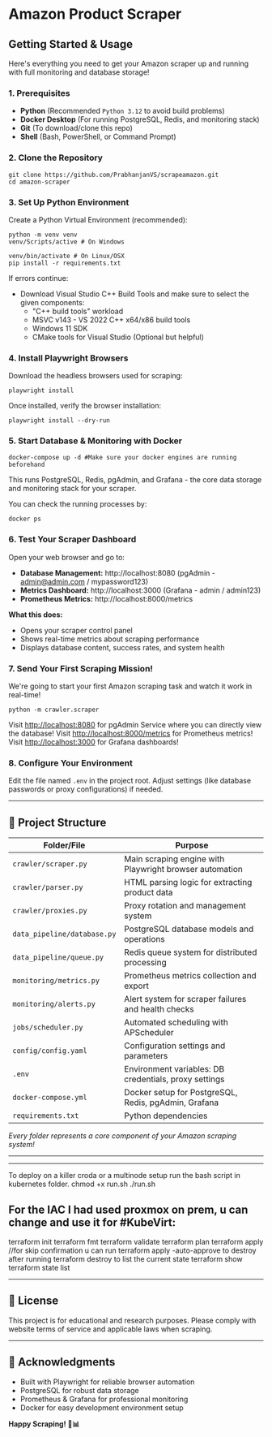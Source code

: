 #  Amazon Product Scraper

##  Getting Started & Usage

Here's everything you need to get your Amazon scraper up and running with full monitoring and database storage!

### 1. Prerequisites

- **Python** (Recommended `Python 3.12` to avoid build problems)
- **Docker Desktop** (For running PostgreSQL, Redis, and monitoring stack)
- **Git** (To download/clone this repo)
- **Shell** (Bash, PowerShell, or Command Prompt)

### 2. Clone the Repository

```
git clone https://github.com/PrabhanjanVS/scrapeamazon.git
cd amazon-scraper
```

### 3. Set Up Python Environment

Create a Python Virtual Environment (recommended):
```
python -m venv venv
venv/Scripts/active # On Windows

venv/bin/activate # On Linux/OSX
pip install -r requirements.txt
```
If errors continue:
- Download Visual Studio C++ Build Tools and make sure to select the given components:
  - "C++ build tools" workload
  - MSVC v143 - VS 2022 C++ x64/x86 build tools
  - Windows 11 SDK
  - CMake tools for Visual Studio (Optional but helpful)

### 4. Install Playwright Browsers

Download the headless browsers used for scraping:
```
playwright install
```


Once installed, verify the browser installation:
```
playwright install --dry-run
```


### 5. Start Database & Monitoring with Docker

```
docker-compose up -d #Make sure your docker engines are running beforehand
```
This runs PostgreSQL, Redis, pgAdmin, and Grafana - the core data storage and monitoring stack for your scraper.

You can check the running processes by:
```
docker ps
```

### 6. Test Your Scraper Dashboard

Open your web browser and go to:

- **Database Management:** http://localhost:8080 (pgAdmin - admin@admin.com / mypassword123)
- **Metrics Dashboard:** http://localhost:3000 (Grafana - admin / admin123)
- **Prometheus Metrics:** http://localhost:8000/metrics

**What this does:**
- Opens your scraper control panel
- Shows real-time metrics about scraping performance
- Displays database content, success rates, and system health

### 7. Send Your First Scraping Mission!

We're going to start your first Amazon scraping task and watch it work in real-time!
```
python -m crawler.scraper
```
Visit [http://localhost:8080](http://localhost:8080) for pgAdmin Service where you can directly view the database!
Visit [http://localhost:8000/metrics](http://localhost:8000/metrics) for Prometheus metrics!
Visit [http://localhost:3000](http://localhost:3000) for Grafana dashboards!
### 8. Configure Your Environment

Edit the file named `.env` in the project root. Adjust settings (like database passwords or proxy configurations) if needed.

---
## 📁 Project Structure

| Folder/File                   | Purpose                                                        |
|-------------------------------|---------------------------------------------------------------|
| `crawler/scraper.py`          | Main scraping engine with Playwright browser automation       |
| `crawler/parser.py`           | HTML parsing logic for extracting product data                |
| `crawler/proxies.py`          | Proxy rotation and management system                           |
| `data_pipeline/database.py`   | PostgreSQL database models and operations                      |
| `data_pipeline/queue.py`      | Redis queue system for distributed processing                 |
| `monitoring/metrics.py`       | Prometheus metrics collection and export                      |
| `monitoring/alerts.py`        | Alert system for scraper failures and health checks           |
| `jobs/scheduler.py`           | Automated scheduling with APScheduler                         |
| `config/config.yaml`          | Configuration settings and parameters                          |
| `.env`                        | Environment variables: DB credentials, proxy settings         |
| `docker-compose.yml`          | Docker setup for PostgreSQL, Redis, pgAdmin, Grafana         |
| `requirements.txt`            | Python dependencies                                            |

*Every folder represents a core component of your Amazon scraping system!*

---


---
To deploy on a killer croda or a multinode setup run the bash script in kubernetes folder.
chmod +x run.sh
./run.sh

## For the IAC I had used proxmox on prem, u can change and use it for #KubeVirt:
  terraform init
  terraform fmt
  terraform validate
  terraform plan
  terraform apply //for skip confirmation u can run terraform apply -auto-approve
  to destroy after running terraform destroy
  to list the current state
  terraform show
  terraform state list

---
## 📝 License

This project is for educational and research purposes. Please comply with website terms of service and applicable laws when scraping.

---

## 🙏 Acknowledgments

- Built with Playwright for reliable browser automation
- PostgreSQL for robust data storage  
- Prometheus & Grafana for professional monitoring
- Docker for easy development environment setup

**Happy Scraping! 🛒📊**